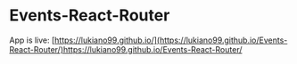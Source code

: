 # Events-React-Router
App is live:
[https://lukiano99.github.io/](https://lukiano99.github.io/Events-React-Router/)https://lukiano99.github.io/Events-React-Router/
